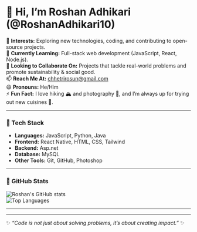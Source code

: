 # 👋 Hi, I’m Roshan Adhikari (@RoshanAdhikari10)

👀 **Interests:** Exploring new technologies, coding, and contributing to open-source projects.  
🌱 **Currently Learning:** Full-stack web development (JavaScript, React, Node.js).  
💞️ **Looking to Collaborate On:** Projects that tackle real-world problems and promote sustainability & social good.  
📫 **Reach Me At:** [chhetrirosun@gmail.com](mailto:chhetrirosun@gmail.com)  
😄 **Pronouns:** He/Him  
⚡ **Fun Fact:** I love hiking 🏔️ and photography 📸, and I’m always up for trying out new cuisines 🍜.  

---

### 🚀 Tech Stack
- **Languages:** JavaScript, Python, Java  
- **Frontend:** React Native, HTML, CSS, Tailwind  
- **Backend:** Asp.net 
- **Database:**  MySQL  
- **Other Tools:** Git, GitHub, Photoshop  

---

### 🌟 GitHub Stats
![Roshan's GitHub stats](https://github-readme-stats.vercel.app/api?username=RoshanAdhikari10&show_icons=true&theme=radical)  
![Top Languages](https://github-readme-stats.vercel.app/api/top-langs/?username=RoshanAdhikari10&layout=compact&theme=radical)

---

---

✨ *“Code is not just about solving problems, it’s about creating impact.”* ✨

